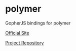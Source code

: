 # polymer
GopherJS bindings for polymer

[Official Site](https://www.polymer-project.org/1.0/)

[Project Repository](https://github.com/polymer/polymer)
